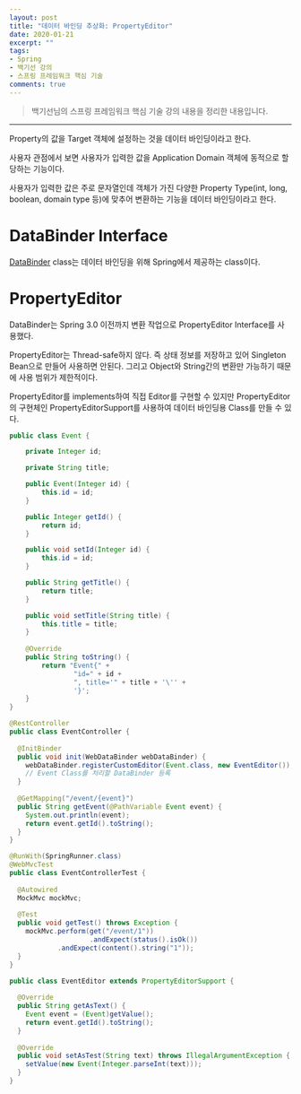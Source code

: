```yaml
---
layout: post 
title: "데이터 바인딩 추상화: PropertyEditor"
date: 2020-01-21
excerpt: ""
tags: 
- Spring
- 백기선 강의
- 스프링 프레임워크 핵심 기술
comments: true 
---
```


>백기선님의 스프링 프레임워크 핵심 기술 강의 내용을 정리한 내용입니다.
---

Property의 값을 Target 객체에 설정하는 것을 데이터 바인딩이라고 한다.

사용자 관점에서 보면 사용자가 입력한 값을 Application Domain 객체에 동적으로 할당하는 기능이다.

사용자가 입력한 값은 주로 문자열인데 객체가 가진 다양한 Property Type(int, long, boolean, domain type 등)에 맞추어 변환하는 기능을 데이터 바인딩이라고 한다.



# DataBinder Interface

[DataBinder](https://docs.spring.io/spring/docs/current/javadoc-api/org/springframework/validation/DataBinder.html) class는 데이터 바인딩을 위해 Spring에서 제공하는 class이다. 



# PropertyEditor

DataBinder는 Spring 3.0 이전까지 변환 작업으로 PropertyEditor Interface를 사용했다.

PropertyEditor는 Thread-safe하지 않다. 즉 상태 정보를 저장하고 있어 Singleton Bean으로 만들어 사용하면 안된다. 그리고 Object와 String간의 변환만 가능하기 때문에 사용 범위가 제한적이다.



PropertyEditor를 implements하여 직접 Editor를 구현할 수 있지만 PropertyEditor의 구현체인 PropertyEditorSupport를 사용하여 데이터 바인딩용 Class를 만들 수 있다.



```java
public class Event {

    private Integer id;

    private String title;

    public Event(Integer id) {
        this.id = id;
    }

    public Integer getId() {
        return id;
    }

    public void setId(Integer id) {
        this.id = id;
    }

    public String getTitle() {
        return title;
    }

    public void setTitle(String title) {
        this.title = title;
    }
  
    @Override
    public String toString() {
        return "Event{" +
                "id=" + id +
                ", title='" + title + '\'' +
                '}';
    }
}
```

```java
@RestController
public class EventController {
  
  @InitBinder
  public void init(WebDataBinder webDataBinder) {
    webDataBinder.registerCustomEditor(Event.class, new EventEditor());
    // Event Class를 처리할 DataBinder 등록
  }
  
  @GetMapping("/event/{event}")
  public String getEvent(@PathVariable Event event) {
    System.out.println(event);
    return event.getId().toString();
  }
}
```

```java
@RunWith(SpringRunner.class)
@WebMvcTest
public class EventControllerTest {
  
  @Autowired
  MockMvc mockMvc;
  
  @Test
  public void getTest() throws Exception {
    mockMvc.perform(get("/event/1"))
    				.andExpect(status().isOk())
            .andExpect(content().string("1"));
  }
}
```

```java
public class EventEditor extends PropertyEditorSupport {
  
  @Override
  public String getAsText() {
    Event event = (Event)getValue();
    return event.getId().toString();
  }
  
  @Override
  public void setAsTest(String text) throws IllegalArgumentException {
    setValue(new Event(Integer.parseInt(text)));
  }
}
```



